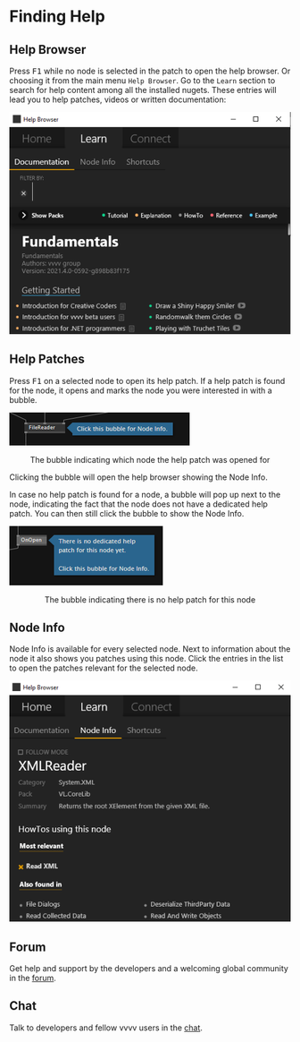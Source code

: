 # Finding Help

## Help Browser
Press <span class="keyseq"><kbd>F1</kbd></span> while no node is selected in the patch to open the help browser. Or choosing it from the main menu `Help Browser`. Go to the `Learn` section to search for help content among all the installed nugets. These entries will lead you to help patches, videos or written documentation:

![](../../images/hde/helpbrowser-learn.png)

## Help Patches
Press <span class="keyseq"><kbd>F1</kbd></span> on a selected node to open its help patch. If a help patch is found for the node, it opens and marks the node you were interested in with a bubble.

![](../../images/hde/helpflags-7a40e.png)
<center>The bubble indicating which node the help patch was opened for</center>

Clicking the bubble will open the help browser showing the Node Info.

In case no help patch is found for a node, a bubble will pop up next to the node, indicating the fact that the node does not have a dedicated help patch. You can then still click the bubble to show the Node Info.

![](../../images/hde/findinghelp-62394.png)
<center>The bubble indicating there is no help patch for this node</center>

## Node Info
Node Info is available for every selected node. Next to information about the node it also shows you patches using this node. Click the entries in the list to open the patches relevant for the selected node.

![](../../images/hde/findinghelp-dd8fd.png)

## Forum
Get help and support by the developers and a welcoming global community in the [forum](http://discourse.vvvv.org).

## Chat
Talk to developers and fellow vvvv users in the [chat](https://app.element.io/#/room/#vvvv:matrix.org).